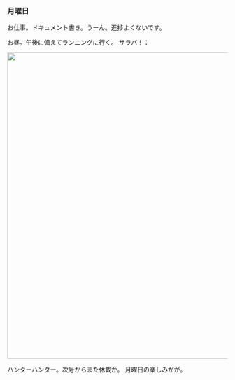 ### 月曜日

お仕事。ドキュメント書き。うーん。進捗よくないです。

お昼。午後に備えてランニングに行く。
サラバ！：

<img src="https://i.imgur.com/MYiWkDF.jpeg" width="700">

ハンターハンター。次号からまた休載か。
月曜日の楽しみがが。
